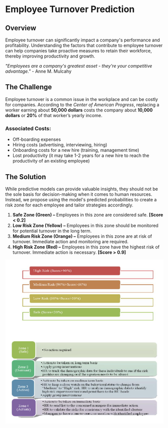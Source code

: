 # Employee Turnover Prediction

## Overview

Employee turnover can significantly impact a company's performance and profitability. Understanding the factors that contribute to employee turnover can help companies take proactive measures to retain their workforce, thereby improving productivity and growth.

_"Employees are a company's greatest asset - they're your competitive advantage."_ - Anne M. Mulcahy

## The Challenge

Employee turnover is a common issue in the workplace and can be costly for companies. According to the _Center of American Progress_, replacing a worker earning about **50,000 dollars** costs the company about **10,000 dollars** or **20%** of that worker’s yearly income.

### Associated Costs:

* Off-boarding expenses
* Hiring costs (advertising, interviewing, hiring)
* Onboarding costs for a new hire (training, management time)
* Lost productivity (it may take 1-2 years for a new hire to reach the productivity of an existing employee)

## The Solution

While predictive models can provide valuable insights, they should not be the sole basis for decision-making when it comes to human resources. Instead, we propose using the model's predicted probabilities to create a risk zone for each employee and tailor strategies accordingly.

1. **Safe Zone (Green) –** Employees in this zone are considered safe. **[Score < 0.2]**
2. **Low Risk Zone (Yellow) –** Employees in this zone should be monitored for potential turnover in the long term.
3. **Medium Risk Zone (Orange) –** Employees in this zone are at risk of turnover. Immediate action and monitoring are required.
4. **High Risk Zone (Red) –** Employees in this zone have the highest risk of turnover. Immediate action is necessary. **[Score > 0.9]**

![Risk Zones](./Assets/Employee_retention.png)